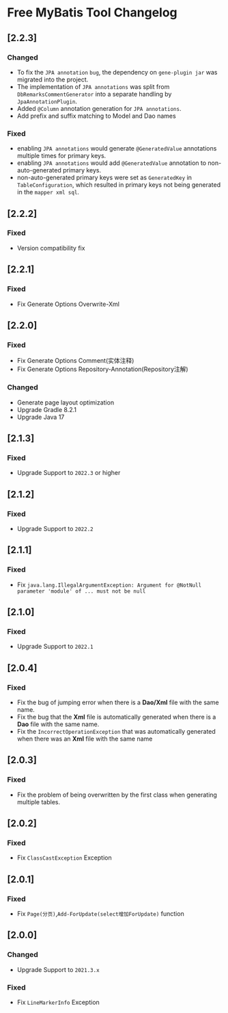 <!-- Keep a Changelog guide -> https://keepachangelog.com -->

# Free MyBatis Tool Changelog

## [2.2.3]

### Changed
- To fix the `JPA annotation` `bug`, the dependency on `gene-plugin jar` was migrated into the project.
- The implementation of `JPA annotations` was split from `DbRemarksCommentGenerator` into a separate handling by `JpaAnnotationPlugin`.
- Added `@Column` annotation generation for `JPA annotations`.
- Add prefix and suffix matching to Model and Dao names

### Fixed
- enabling `JPA annotations` would generate `@GeneratedValue` annotations multiple times for primary keys.
- enabling `JPA annotations` would add `@GeneratedValue` annotation to non-auto-generated primary keys.
- non-auto-generated primary keys were set as `GeneratedKey` in `TableConfiguration`, which resulted in primary keys not being generated in the `mapper xml sql`.

## [2.2.2]

### Fixed
- Version compatibility fix

## [2.2.1]

### Fixed
- Fix Generate Options Overwrite-Xml

## [2.2.0]

### Fixed
- Fix Generate Options Comment(实体注释)
- Fix Generate Options Repository-Annotation(Repository注解)

### Changed
- Generate page layout optimization
- Upgrade Gradle 8.2.1
- Upgrade Java 17

## [2.1.3]

### Fixed
- Upgrade Support to `2022.3` or higher

## [2.1.2]

### Fixed
- Upgrade Support to `2022.2`

## [2.1.1]

### Fixed
- Fix `java.lang.IllegalArgumentException: Argument for @NotNull parameter 'module' of ... must not be null`

## [2.1.0]

### Fixed
- Upgrade Support to `2022.1`

## [2.0.4]

### Fixed
- Fix the bug of jumping error when there is a **Dao/Xml** file with the same name.
- Fix the bug that the **Xml** file is automatically generated when there is a **Dao** file with the same name.
- Fix the `IncorrectOperationException` that was automatically generated when there was an **Xml** file with the same name

## [2.0.3]

### Fixed
- Fix the problem of being overwritten by the first class when generating multiple tables.

## [2.0.2]

### Fixed
- Fix `ClassCastException` Exception

## [2.0.1]

### Fixed
- Fix `Page(分页)`,`Add-ForUpdate(select增加ForUpdate)` function

## [2.0.0]

### Changed
- Upgrade Support to `2021.3.x`

### Fixed
- Fix `LineMarkerInfo` Exception
